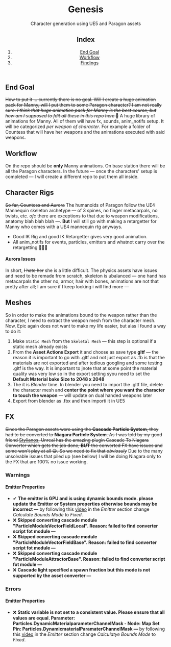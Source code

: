 <header>
  <h1>Genesis</h1>
  <p>Character generation using UE5 and Paragon assets</p>
  <section id="section-index">
    <h2>Index</h2>
    <ol>
      <li><a href="section-end-goal">End Goal</a></li>
      <li><a href="section-workflow">Workflow</a></li>
      <li><a href="section-findings">Findings</a></li>
    </ol>
  </section>
</header>

<body>
  <main>
    <section id="section-end-goal">
      <h2>End Goal</h2>
      <p>
      <strike>How to put it ... currently there is no goal. Will I create a huge animation pack for Manny, will I put them to some Paragon character? I am not really sure. <em>I think that huge animation pack for Manny is the best course, but how am I supposed to fdit all these in this repo here</em> 🤔</strike> A huge library of animations for Manny. All of them will have fx, sounds, anim_notifs setup. It will be categorized <em>per weapon of character</em>. For example a folder of Countess that will have her weapons and the animations executed with said weapons. 
      </p>
    </section>
    <section id="section-workflow">
      <h2>Workflow</h2>
      <p>
        On the repo should be <strong>only</strong> Manny animations. On base station there will be all the Paragon characters. In the future &mdash; once the characters' setup is completed &mdash; I will create a different repo to put them all inside.
      </p>
    </section>
    <section id="section-findings">
      <section id="section-findings--rigs">
        <h2>Character Rigs</h2>
        <p>
          <strike>So far, Countess and Aurora</strike> The humanoids of Paragon follow the UE4 Mannequin skeleton archetype &mdash; of 3 spines, no finger metacarpals, no twists, etc. <em>ofc</em> there are exceptions to that due to weapon modifications, anatomy blah blah blah &mdash;. <strong>But</strong> I will still go with making a retargetter for Manny who comes with a UE4 mannequin rtg anyways. 
        </p>
        <ul>
          <li>Good IK Rig and good IK Retargetter gives very good animation.</li>
          <li>All anim_notifs for events, particles, emitters and whatnot carry over the retargetting 🥳🥳🥳</li>
        </ul>
        <h4>Aurora Issues</h4>
        <p>
          In short, <strike>I hate her</strike> she is a little difficult. The physics assets have issues and need to be remade from scratch, skeleton is ubalanced &mdash; one hand has metacarpals the other no, armor, hair with bones, animations are not that pretty after all; I am sure if I keep looking i will find more &mdash;
        </p>
      </section>
      <section id="section-meshes">
        <h2>Meshes</h2>
        <p>
          So in order to make the animations bound to the weapon rather than the character, I need to extract the weapon mesh from the character mesh. Now, Epic again does not want to make my life easier, but alas I found a way to do it:
          <ol>
            <li>Make <code>Static Mesh</code> from the <code>Skeletal Mesh</code> &mdash; this step is optional if a static mesh already exists</li>
            <li>From the <strong>Asset Actions Export</strong> it and choose as save type <strong>gltf</strong> &mdash; the reason it is important to go with .gltf and not just export as .fb is that the materials are not exported and after tedious googling and some testing .gltf is the way. It is important to jnote that at some point the material quality was very low so in the export setting syou need to set the <strong>Default Material bake Size to 2048 x 2048</strong></li>
            <li>The it is <em>Blender</em> time. In blender you need to import the .gltf file, delete the character mesh and <strong>center the point where you want the character to touch the weapon</strong> &mdash; will update on dual handed weapons later</li>
            <li>Export from blender as .fbx and then importi it in UE5</li>
          </ol>
        </p>
      </section>
      <section id="section-fx">
        <h2>FX</h2>
        <p>
          <strike>Since the Paragon assets were using the <strong>Cascade Particle System</strong>, they had to be converted to <strong>Niagara Particle System</strong>. As I was told by my good friend <a href="">Stylianos</a>, Unreal has the amazing plugin Cascade To Niagara Converter which gets the job done, <strong>BUT</strong> the converted FX have issues and some won't play at all 😀. So we need to fix that <em>obviosuly</em></strike> Due to the many unsolvable issues that piled up (see bellow) I will be doing Niagara only to the FX that are 100% no issue working.
        </p>
        <h3>Warnings</h3>
        <h4>Emitter Properties</h4>
        <ul>
          <li>✔ <strong>The emitter is GPU and is using dynamic bounds mode. please update the Emitter or System properties otherwise bounds may be incorrect &mdash;</strong> by following this <a href="https://www.youtube.com/watch?v=wZva4oxr-nc">video</a> in the <em>Emitter</em> section change <em>Calculate Bounds Mode</em> to <em>Fixed</em>.</li>
          <li>❌ <strong>Skipped converting cascade module "ParticleModuleVectorFieldLocal". Reason: failed to find converter script fot module &mdash;</strong></li>
          <li>❌ <strong>Skipped converting cascade module "ParticleModuleVectorFieldBase". Reason: failed to find converter script fot module &mdash;</strong></li>
          <li>❌ <strong>Skipped converting cascade module "ParticleModuleAttractorBase". Reason: failed to find converter script fot module &mdash;</strong></li>
          <li>❌ <strong>Cascade light specified a spawn fraction but this mode is not supported by the asset converter &mdash;</strong></li>
        </ul>
        <h3>Errors</h3>
        <h4>Emitter Properties</h4>
        <ul>
          <li>❌ <strong>Static variable is not set to a consistent value. Please ensure that all values are equal. Parameter: Particles.DynamicMaterialparameterChannelMask - Node: Map Set Pin: Particles.DynamicmaterialParamaterChannelMask &mdash;</strong> by following this <a href="https://www.youtube.com/watch?v=wZva4oxr-nc">video</a> in the <em>Emitter</em> section change <em>Calculatye Bounds Mode</em> to <em>Fixed</em>.</li>
        </ul>
      </section>
    </section>
  </main>
</body>

